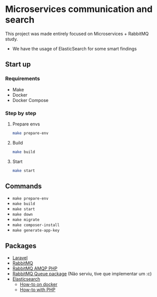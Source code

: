 # Microservices communication and search

This project was made entirely focused on Microservices + RabbitMQ study.
+ We have the usage of ElasticSearch for some smart findings

## Start up

### Requirements

- Make
- Docker
- Docker Compose

### Step by step

1. Prepare envs
    ```bash
    make prepare-env
    ```
2. Build
    ```bash
    make build
    ```
3. Start
    ```bash
    make start
    ```

## Commands

- `make prepare-env`
- `make build`
- `make start`
- `make down`
- `make migrate`
- `make composer-install`
- `make generate-app-key`

## Packages

- [Laravel](https://laravel.com)
- [RabbitMQ](https://www.rabbitmq.com/)
- [RabbitMQ AMQP PHP](https://www.rabbitmq.com/tutorials/tutorial-one-php.html)
- [RabbitMQ Queue package](https://github.com/vyuldashev/laravel-queue-rabbitmq) (Não serviu, tive que implementar um :c)
- [Elasticsearch](https://www.elastic.co/guide/en/elasticsearch/reference/current/elasticsearch-intro.html)
    - [How-to on docker](https://www.elastic.co/guide/en/elasticsearch/reference/current/docker.html)
    - [How-to with PHP](https://www.elastic.co/guide/en/elasticsearch/client/php-api/current/getting-started-php.html)
